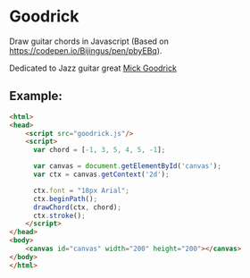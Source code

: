 # Goodrick
Draw guitar chords in Javascript (Based on https://codepen.io/Bijingus/pen/pbyEBq).

Dedicated to Jazz guitar great [Mick Goodrick](https://en.wikipedia.org/wiki/Mick_Goodrick)

## Example:

```html
<html>
<head>
    <script src="goodrick.js"/>
    <script>
      var chord = [-1, 3, 5, 4, 5, -1];

      var canvas = document.getElementById('canvas');
      var ctx = canvas.getContext('2d');

      ctx.font = "18px Arial";
      ctx.beginPath();
      drawChord(ctx, chord);
      ctx.stroke();
    </script>
</head>
<body>
    <canvas id="canvas" width="200" height="200"></canvas>
</body>
</html>
```
